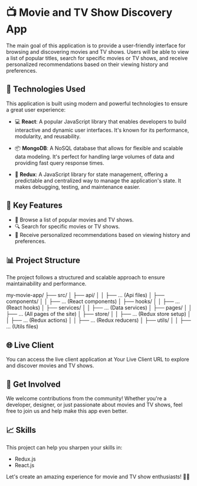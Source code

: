 # 📺 Movie and TV Show Discovery App

The main goal of this application is to provide a user-friendly interface for browsing and discovering movies and TV shows. Users will be able to view a list of popular titles, search for specific movies or TV shows, and receive personalized recommendations based on their viewing history and preferences.

## 🚀 Technologies Used

This application is built using modern and powerful technologies to ensure a great user experience:

- 💻 **React**: A popular JavaScript library that enables developers to build interactive and dynamic user interfaces. It's known for its performance, modularity, and reusability.

- 📦 **MongoDB**: A NoSQL database that allows for flexible and scalable data modeling. It's perfect for handling large volumes of data and providing fast query response times.

- 🔄 **Redux**: A JavaScript library for state management, offering a predictable and centralized way to manage the application's state. It makes debugging, testing, and maintenance easier.

## 🌟 Key Features

- 📜 Browse a list of popular movies and TV shows.
- 🔍 Search for specific movies or TV shows.
- 🎯 Receive personalized recommendations based on viewing history and preferences.

## 📊 Project Structure

The project follows a structured and scalable approach to ensure maintainability and performance.

my-movie-app/
├── src/
│ ├── api/
│ │ ├── ... (Api files)
│ ├── components/
│ │ ├── ... (React components)
│ ├── hooks/
│ │ ├── ... (React hooks)
│ ├── services/
│ │ ├── ... (Data services)
│ ├── pages/
│ │ ├── ... (All pages of the site)
│ ├── store/
│ │ ├── ... (Redux store setup)
│ │ ├── ... (Redux actions)
│ │ ├── ... (Redux reducers)
│ ├── utils/
│ │ ├── ... (Utils files)

## 🌐 Live Client
You can access the live client application at Your Live Client URL to explore and discover movies and TV shows.

## 🙌 Get Involved

We welcome contributions from the community! Whether you're a developer, designer, or just passionate about movies and TV shows, feel free to join us and help make this app even better.

## 📈 Skills

This project can help you sharpen your skills in:
- Redux.js
- React.js

Let's create an amazing experience for movie and TV show enthusiasts! 🍿🎥

